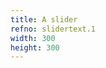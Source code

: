 ```yaml
---
title: A slider
refno: slidertext.1
width: 300
height: 300
---
```


<script>

function setup() {
  canvas = createCanvas(300, 300);
  aSlider = createSlider(0,100,50,1);
  aSlider.position(50,20)
}

function draw() {
  background(200);

}
</script>
